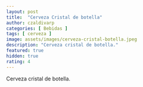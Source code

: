 ```yaml
---
layout: post
title:  "Cerveza Cristal de botella"
author: czaldivarp
categories: [ Bebidas ]
tags: [ cerveza ]
image: assets/images/cerveza-cristal-botella.jpeg
description: "Cerveza cristal de botella."
featured: true
hidden: true
rating: 4
---
```


Cerveza cristal de botella.